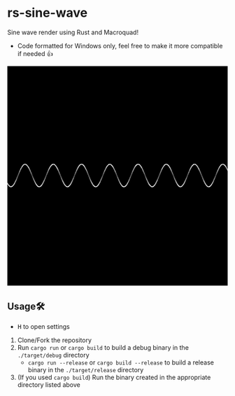 # rs-sine-wave
Sine wave render using Rust and Macroquad!
- Code formatted for Windows only, feel free to make it more compatible if needed 👍

![](./assets/wave.gif)

## Usage🛠️
- <kbd>H</kbd> to open settings
1. Clone/Fork the repository
2. Run `cargo run` or `cargo build` to build a debug binary in the `./target/debug` directory
    - `cargo run --release` or `cargo build --release` to build a release binary in the `./target/release` directory
3. (If you used `cargo build`) Run the binary created in the appropriate directory listed above
